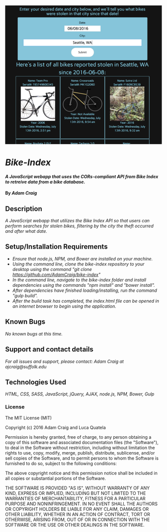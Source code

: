 ![Search Page](screenshot.png)

# _Bike-Index_

#### _A JavaScript webapp that uses the CORs-compliant API from Bike Index to retreive data from a bike database._ 

#### By _**Adam Craig**_

## Description

_A JavaScript webapp that utilizes the Bike Index API so that users can perform searches for stolen bikes, filtering by the city the theft occurred and after what date._

## Setup/Installation Requirements

* _Ensure that node.js, NPM, and Bower are installed on your machine._
* _Using the command line, clone the bike-index repository to your desktop using the command "git clone https://github.com/AdamCraig/bike-index"_
* _In the command line, navigate to the bike-index folder and install dependencies using the commands "npm install" and "bower install"._
* _After dependencies have finished loading/installing, run the command "gulp build"._
* _After the build task has completed, the index.html file can be opened in an internet browser to begin using the application._

## Known Bugs

_No known bugs at this time._

## Support and contact details

_For all issues and support, please contact:
Adam Craig at ajcraig@suffolk.edu_

## Technologies Used

_HTML, CSS, SASS, JavaScript, jQuery, AJAX, node.js, NPM, Bower, Gulp_

### License

The MIT License (MIT)

Copyright (c) 2016 Adam Craig and Luca Quatela

Permission is hereby granted, free of charge, to any person obtaining a copy
of this software and associated documentation files (the "Software"), to deal
in the Software without restriction, including without limitation the rights
to use, copy, modify, merge, publish, distribute, sublicense, and/or sell
copies of the Software, and to permit persons to whom the Software is
furnished to do so, subject to the following conditions:

The above copyright notice and this permission notice shall be included in all
copies or substantial portions of the Software.

THE SOFTWARE IS PROVIDED "AS IS", WITHOUT WARRANTY OF ANY KIND, EXPRESS OR
IMPLIED, INCLUDING BUT NOT LIMITED TO THE WARRANTIES OF MERCHANTABILITY,
FITNESS FOR A PARTICULAR PURPOSE AND NONINFRINGEMENT. IN NO EVENT SHALL THE
AUTHORS OR COPYRIGHT HOLDERS BE LIABLE FOR ANY CLAIM, DAMAGES OR OTHER
LIABILITY, WHETHER IN AN ACTION OF CONTRACT, TORT OR OTHERWISE, ARISING FROM,
OUT OF OR IN CONNECTION WITH THE SOFTWARE OR THE USE OR OTHER DEALINGS IN THE
SOFTWARE.
